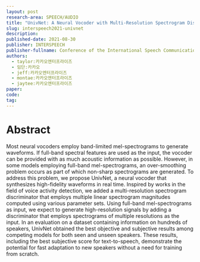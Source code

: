 ```yaml
---
layout: post
research-area: SPEECH/AUDIO
title: "UnivNet: A Neural Vocoder with Multi-Resolution Spectrogram Discriminators for High-Fidelity Waveform Generation"
slug: interspeech2021-univnet
description:
published-date: 2021-08-30
publisher: INTERSPEECH
publisher-fullname: Conference of the International Speech Communication Association (INTERSPEECH)
authors:
  - taylor:카카오엔터프라이즈
  - 임단:카카오
  - jeff:카카오엔터프라이즈
  - montae:카카오엔터프라이즈
  - jaytee:카카오엔터프라이즈
paper:
code:
tag:
---
```


# Abstract

Most neural vocoders employ band-limited mel-spectrograms to generate waveforms. If full-band spectral features are used as the input, the vocoder can be provided with as much acoustic information as possible. However, in some models employing full-band mel-spectrograms, an over-smoothing problem occurs as part of which non-sharp spectrograms are generated. To address this problem, we propose UnivNet, a neural vocoder that synthesizes high-fidelity waveforms in real time. Inspired by works in the field of voice activity detection, we added a multi-resolution spectrogram discriminator that employs multiple linear spectrogram magnitudes computed using various parameter sets. Using full-band mel-spectrograms as input, we expect to generate high-resolution signals by adding a discriminator that employs spectrograms of multiple resolutions as the input. In an evaluation on a dataset containing information on hundreds of speakers, UnivNet obtained the best objective and subjective results among competing models for both seen and unseen speakers. These results, including the best subjective score for text-to-speech, demonstrate the potential for fast adaptation to new speakers without a need for training from scratch.
